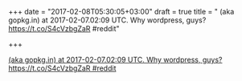 +++
date = "2017-02-08T05:30:05+03:00"
draft = true
title = " (aka gopkg.in) at 2017-02-07.02:09 UTC. Why wordpress, guys? https://t.co/S4cVzbgZaR #reddit"

+++

<p><a href="https://t.co/2r763C7IKH"> (aka gopkg.in) at 2017-02-07.02:09 UTC. Why wordpress, guys? https://t.co/S4cVzbgZaR #reddit</a></p>
